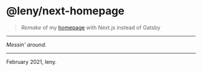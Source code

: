 # @leny/next-homepage

> *Remake* of my [homepage](//leny.me) with Next.js instead of Gatsby

* * *

*Messin' around.*

* * *
February 2021, leny.